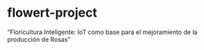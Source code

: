 # flowert-project
“Floricultura Inteligente: IoT como base para el mejoramiento de la producción de Rosas”
